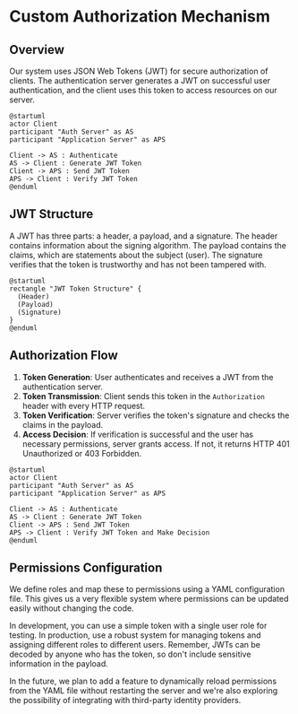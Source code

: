 # Custom Authorization Mechanism

## Overview

Our system uses JSON Web Tokens (JWT) for secure authorization of clients. The authentication server generates a JWT on
successful user authentication, and the client uses this token to access resources on our server.

```plantuml
@startuml
actor Client
participant "Auth Server" as AS
participant "Application Server" as APS

Client -> AS : Authenticate
AS -> Client : Generate JWT Token
Client -> APS : Send JWT Token
APS -> Client : Verify JWT Token
@enduml
```

## JWT Structure

A JWT has three parts: a header, a payload, and a signature. The header contains information about the signing
algorithm. The payload contains the claims, which are statements about the subject (user). The signature verifies that
the token is trustworthy and has not been tampered with.

```plantuml
@startuml
rectangle "JWT Token Structure" {
  (Header)
  (Payload)
  (Signature)
}
@enduml
```

## Authorization Flow

1. **Token Generation**: User authenticates and receives a JWT from the authentication server.
2. **Token Transmission**: Client sends this token in the `Authorization` header with every HTTP request.
3. **Token Verification**: Server verifies the token's signature and checks the claims in the payload.
4. **Access Decision**: If verification is successful and the user has necessary permissions, server grants access. If
   not, it returns HTTP 401 Unauthorized or 403 Forbidden.

```plantuml
@startuml
actor Client
participant "Auth Server" as AS
participant "Application Server" as APS

Client -> AS : Authenticate
AS -> Client : Generate JWT Token
Client -> APS : Send JWT Token
APS -> Client : Verify JWT Token and Make Decision
@enduml
```

## Permissions Configuration

We define roles and map these to permissions using a YAML configuration file. This gives us a very flexible system where
permissions can be updated easily without changing the code.

In development, you can use a simple token with a single user role for testing. In production, use a robust system for
managing tokens and assigning different roles to different users. Remember, JWTs can be decoded by anyone who has the
token, so don't include sensitive information in the payload.

In the future, we plan to add a feature to dynamically reload permissions from the YAML file without restarting the
server and we're also exploring the possibility of integrating with third-party identity providers.